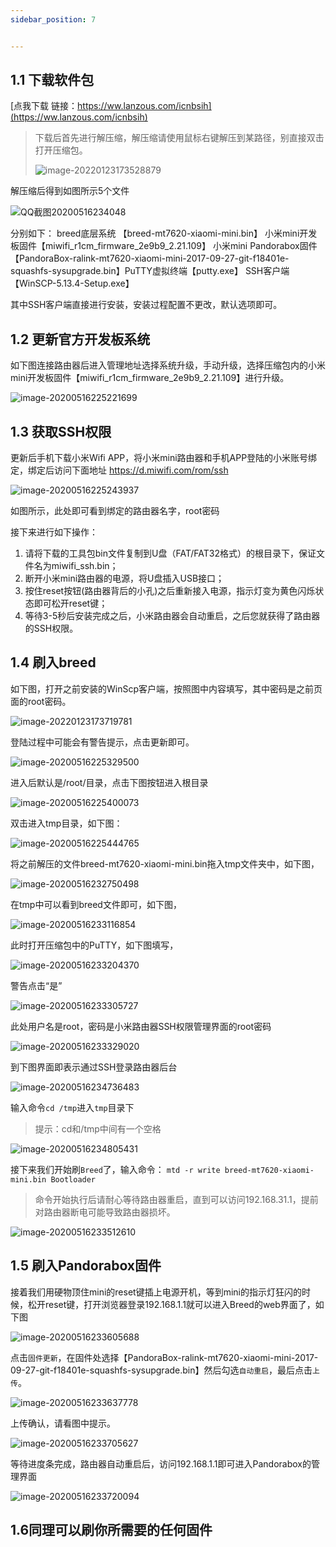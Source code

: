 ```yaml
---
sidebar_position: 7


---
```


## 1.1 下载软件包

[点我下载  链接：https://ww.lanzous.com/icnbsih](https://ww.lanzous.com/icnbsih)

> 下载后首先进行解压缩，解压缩请使用鼠标右键解压到某路径，别直接双击打开压缩包。
>
> ![image-20220123173528879](https://tobyjpghub-1258737888.cos.ap-shanghai.myqcloud.com/202201231735076.png)
>
> 

解压缩后得到如图所示5个文件

![QQ截图20200516234048](https://tva1.sinaimg.cn/large/007S8ZIlly1geupzmfettj30f207w0t9.jpg)

分别如下：
breed底层系统 【breed-mt7620-xiaomi-mini.bin】
小米mini开发板固件【miwifi_r1cm_firmware_2e9b9_2.21.109】
小米mini Pandorabox固件【PandoraBox-ralink-mt7620-xiaomi-mini-2017-09-27-git-f18401e-squashfs-sysupgrade.bin】PuTTY虚拟终端【putty.exe】
SSH客户端【WinSCP-5.13.4-Setup.exe】

其中SSH客户端直接进行安装，安装过程配置不更改，默认选项即可。

## 1.2 更新官方开发板系统

如下图连接路由器后进入管理地址选择系统升级，手动升级，选择压缩包内的小米mini开发板固件【miwifi_r1cm_firmware_2e9b9_2.21.109】进行升级。

![image-20200516225221699](https://tva1.sinaimg.cn/large/007S8ZIlly1geuoihsy1nj31dm0me46y.jpg)



## 1.3 获取SSH权限

更新后手机下载小米Wifi APP，将小米mini路由器和手机APP登陆的小米账号绑定，绑定后访问下面地址
https://d.miwifi.com/rom/ssh

![image-20200516225243937](https://tva1.sinaimg.cn/large/007S8ZIlly1geuoivwlfej31fa0sqqa9.jpg)



如图所示，此处即可看到绑定的路由器名字，root密码

接下来进行如下操作：

1. 请将下载的工具包bin文件复制到U盘（FAT/FAT32格式）的根目录下，保证文件名为miwifi_ssh.bin；
2. 断开小米mini路由器的电源，将U盘插入USB接口；
3. 按住reset按钮(路由器背后的小孔)之后重新接入电源，指示灯变为黄色闪烁状态即可松开reset键；
4. 等待3-5秒后安装完成之后，小米路由器会自动重启，之后您就获得了路由器的SSH权限。

## 1.4 刷入breed

如下图，打开之前安装的WinScp客户端，按照图中内容填写，其中密码是之前页面的root密码。

![image-20220123173719781](https://tobyjpghub-1258737888.cos.ap-shanghai.myqcloud.com/202201231737981.png)

登陆过程中可能会有警告提示，点击更新即可。

<img src="https://tva1.sinaimg.cn/large/007S8ZIlly1geuojnyowuj30w00og7bo.jpg" alt="image-20200516225329500"  />

进入后默认是/root/目录，点击下图按钮进入根目录

<img src="https://tva1.sinaimg.cn/large/007S8ZIlly1geuok71231j31970u0qk5.jpg" alt="image-20200516225400073"  />

双击进入tmp目录，如下图：

![image-20200516225444765](https://tva1.sinaimg.cn/large/007S8ZIlly1geuokzfk73j319u0u0e30.jpg)

将之前解压的文件breed-mt7620-xiaomi-mini.bin拖入tmp文件夹中，如下图，

<img src="https://tva1.sinaimg.cn/large/007S8ZIlly1geupjemp4zj31eq0lsqmo.jpg" alt="image-20200516232750498"  />

在tmp中可以看到breed文件即可，如下图，

<img src="https://tva1.sinaimg.cn/large/007S8ZIlly1geupmzhh3yj31a00u0b0d.jpg" alt="image-20200516233116854"  />



此时打开压缩包中的PuTTY，如下图填写，

<img src="https://tva1.sinaimg.cn/large/007S8ZIlly1geupnt8aq3j30qo0okwgz.jpg" alt="image-20200516233204370"  />

警告点击“是”

<img src="https://tva1.sinaimg.cn/large/007S8ZIlly1geupovsd7xj31f20rctk1.jpg" alt="image-20200516233305727"  />

此处用户名是root，密码是小米路由器SSH权限管理界面的root密码

![image-20200516233329020](https://tva1.sinaimg.cn/large/007S8ZIlly1geuppa3o0aj31f00cwad4.jpg)

到下图界面即表示通过SSH登录路由器后台

![image-20200516234736483](https://tva1.sinaimg.cn/large/007S8ZIlly1geuq3z6medj312g0outam.jpg)

输入命令`cd /tmp`进入`tmp`目录下

> 提示：cd和/tmp中间有一个空格

<img src="https://tva1.sinaimg.cn/large/007S8ZIlly1geuq4gz3evj30qa0go76d.jpg" alt="image-20200516234805431"  />

接下来我们开始刷`Breed`了，输入命令：
`mtd -r write breed-mt7620-xiaomi-mini.bin Bootloader`

> 命令开始执行后请耐心等待路由器重启，直到可以访问192.168.31.1，提前对路由器断电可能导致路由器损坏。

<img src="https://tva1.sinaimg.cn/large/007S8ZIlly1geupr2t855j311y0omn0u.jpg" alt="image-20200516233512610"  />

## 1.5 刷入Pandorabox固件

接着我们用硬物顶住mini的reset键插上电源开机，等到mini的指示灯狂闪的时候，松开reset键，打开浏览器登录192.168.1.1就可以进入Breed的web界面了，如下图

![image-20200516233605688](https://tva1.sinaimg.cn/large/007S8ZIlly1geups02i0bj31ao0u046t.jpg)

点击`固件更新`，在固件处选择【PandoraBox-ralink-mt7620-xiaomi-mini-2017-09-27-git-f18401e-squashfs-sysupgrade.bin】然后勾选`自动重启`，最后点击`上传`。

![image-20200516233637778](https://tva1.sinaimg.cn/large/007S8ZIlly1geupsjrvjjj31cr0u0k38.jpg)

上传确认，请看图中提示。

![image-20200516233705627](https://tva1.sinaimg.cn/large/007S8ZIlly1geupt2naehj31c50u011n.jpg)

等待进度条完成，路由器自动重启后，访问192.168.1.1即可进入Pandorabox的管理界面

![image-20200516233720094](https://tva1.sinaimg.cn/large/007S8ZIlly1geuptb1l1vj31ce0u0ais.jpg)

## 1.6同理可以刷你所需要的任何固件

